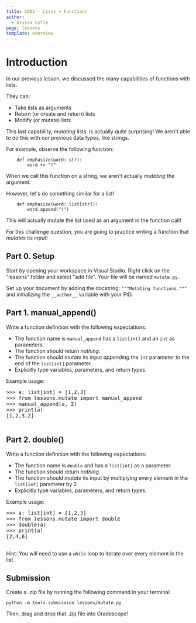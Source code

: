```yaml
---
title: CQ03 - Lists + Functions
author:
  - Alyssa Lytle
page: lessons
template: overview
---
```


# Introduction

In our previous lesson, we discussed the many capabilities of functions with lists. 

They can:

- Take lists as arguments
- Return (or create and return) lists 
- Modify (or mutate) lists

This last capability, *mutating* lists, is actually quite surprising! We aren't able to do this with our previous data types, like strings. 

For example, observe the following function:

```
    def emphasize(word: str):
        word += "!"
```

When we call this function on a string, we aren't actually *mutating* the argument. 

However, let's do something similar for a list!

```
    def emphasize(word: list[str]):
        word.append("!")
```

This will actually mutate the list used as an argument in the function call!

For this challenge question, you are going to practice writing a function that *mutates* its input!

## Part 0. Setup

Start by opening your workspace in Visual Studio. Right click on the "lessons" folder and select "add file". Your file will be named `mutate.py`.

Set up your document by adding the docstring:
`"""Mutating functions."""` and initializing the `__author__` variable with your PID.

## Part 1. manual_append()

Write a function definition with the following expectations:

- The function name is `manual_append` has a `list[int]` and an `int` as parameters.
- The function should return *nothing*.
- The function should *mutate* its input *appending* the `int` parameter to the end of the `list[int]` parameter.
- Explicitly type variables, parameters, and return types. 

Example usage:
<pre>
<div class="terminal">>>> a: list[int] = [1,2,3]
>>> from lessons.mutate import manual_append
>>> manual_append(a, 2)
>>> print(a)
[1,2,3,2]
</div>
</pre>




## Part 2. double()

Write a function definition with the following expectations:

- The function name is `double` and has a `list[int]` as a parameter.
- The function should return *nothing*.
- The function should *mutate* its input by multiplying every element in the `list[int]` parameter by 2
- Explicitly type variables, parameters, and return types. 

Example usage:
<pre>
<div class="terminal">>>> a: list[int] = [1,2,3]
>>> from lessons.mutate import double
>>> double(a)
>>> print(a)
[2,4,6]
</div>
</pre>


Hint: You will need to use a `while` loop to iterate over every element in the list. 

## Submission

Create a .zip file by running the following command in your terminal:

```python -m tools.submission lessons/mutate.py```

Then, drag and drop that .zip file into Gradescope!

